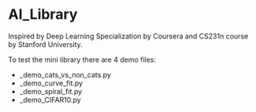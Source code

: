 # AI_Library
Inspired by Deep Learning Specialization by Coursera and CS231n course by Stanford University.

To test the mini library there are 4 demo files:
  - _demo_cats_vs_non_cats.py
  - _demo_curve_fit.py
  - _demo_spiral_fit.py
  - _demo_CIFAR10.py
